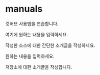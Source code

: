 # manuals
깃허브 사용법을 연습합니다.

여기에 원하는 내용을 입력하세요.

작성한 소스에 대한 간단한 소개글을 작성하세요.

원하는 내용을 입력하세요.

저장소에 대한 소개글을 작성합니다.
